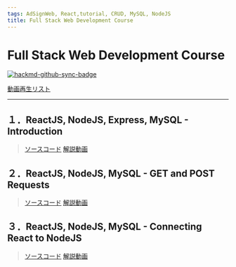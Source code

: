 ```yaml
---
tags: AdSignWeb, React,tutorial, CRUD, MySQL, NodeJS
title: Full Stack Web Development Course
---
```



# Full Stack Web Development Course 

[![hackmd-github-sync-badge](https://hackmd.io/7PJ7r95jTDCbQpb21LzhAg/badge)](https://hackmd.io/7PJ7r95jTDCbQpb21LzhAg)

[動画再生リスト](https://youtube.com/playlist?list=PLpPqplz6dKxUaZ630TY1BFIo5nP-_x-nL)

<hr>

## １．ReactJS, NodeJS, Express, MySQL - Introduction

> [ソースコード](https://github.com/machadop1407/FullStack-Course/tree/Episode1/Episode2)
>[解説動画](https://youtu.be/Hl7diL7SFw8)

## ２．ReactJS, NodeJS, MySQL - GET and POST Requests
> [ソースコード](https://github.com/machadop1407/FullStack-Course/tree/Episode1/Episode2)
>[解説動画](https://youtu.be/pJx-HGwaL3w)

## ３．ReactJS, NodeJS, MySQL - Connecting React to NodeJS
> [ソースコード](https://github.com/machadop1407/FullStack-Course/tree/Episode3)
>[解説動画](https://youtu.be/DO_wR1tx-O0)


